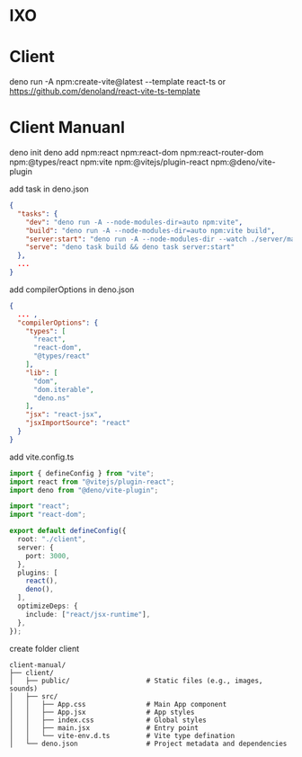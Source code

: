 # IXO

# Client

deno run -A npm:create-vite@latest --template react-ts or
https://github.com/denoland/react-vite-ts-template

# Client Manuanl

deno init deno add npm:react npm:react-dom npm:react-router-dom npm:@types/react
npm:vite npm:@vitejs/plugin-react npm:@deno/vite-plugin

add task in deno.json

```JSON
{
  "tasks": {
    "dev": "deno run -A --node-modules-dir=auto npm:vite",
    "build": "deno run -A --node-modules-dir=auto npm:vite build",
    "server:start": "deno run -A --node-modules-dir --watch ./server/main.ts",
    "serve": "deno task build && deno task server:start"
  },
  ...
}
```

add compilerOptions in deno.json

```JSON
{
  ... ,
  "compilerOptions": {
    "types": [
      "react", 
      "react-dom", 
      "@types/react"
    ],
    "lib": [
      "dom",
      "dom.iterable",
      "deno.ns"
    ],
    "jsx": "react-jsx",
    "jsxImportSource": "react"
  }
}
```

add vite.config.ts

```TypeScript
import { defineConfig } from "vite";
import react from "@vitejs/plugin-react";
import deno from "@deno/vite-plugin";

import "react";
import "react-dom";

export default defineConfig({
  root: "./client",
  server: {
    port: 3000,
  },
  plugins: [
    react(),
    deno(),
  ],
  optimizeDeps: {
    include: ["react/jsx-runtime"],
  },
});
```

create folder client

```
client-manual/
├── client/                  
│   ├── public/                   # Static files (e.g., images, sounds)
│   ├── src/
│   │   ├── App.css               # Main App component
│   │   ├── App.jsx               # App styles
│   │   ├── index.css             # Global styles
│   │   ├── main.jsx              # Entry point
│   │   └── vite-env.d.ts         # Vite type defination
│   └── deno.json                 # Project metadata and dependencies
```

